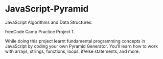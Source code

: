 # JavaScript-Pyramid

JavaScript Algorithms and Data Structures.

freeCode Camp Practice Project 1.


 While doing this project learnt fundamental programming concepts in JavaScript by coding your own Pyramid Generator. You'll learn how to work with arrays, strings, functions, loops, if/else statements, and more.
